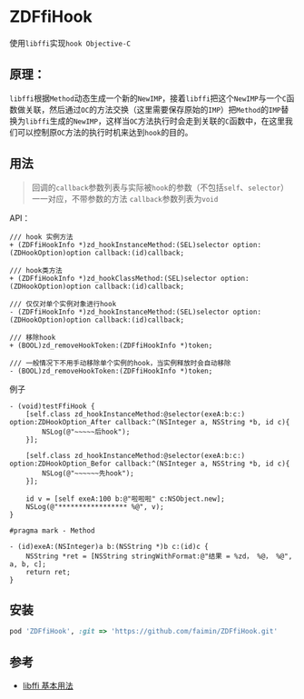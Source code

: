 # ZDFfiHook

使用`libffi`实现`hook Objective-C`


## 原理：

`libffi`根据`Method`动态生成一个新的`NewIMP`，接着`libffi`把这个`NewIMP`与一个`C`函数做关联，然后通过`OC`的方法交换（这里需要保存原始的`IMP`）把`Method`的`IMP`替换为`libffi`生成的`NewIMP`，这样当`OC`方法执行时会走到关联的`C`函数中，在这里我们可以控制原`OC`方法的执行时机来达到`hook`的目的。


## 用法
 
> 回调的`callback`参数列表与实际被`hook`的参数（不包括`self`、`selector`）一一对应，不带参数的方法 `callback`参数列表为`void`



API：

```objc
/// hook 实例方法
+ (ZDFfiHookInfo *)zd_hookInstanceMethod:(SEL)selector option:(ZDHookOption)option callback:(id)callback;

/// hook类方法
+ (ZDFfiHookInfo *)zd_hookClassMethod:(SEL)selector option:(ZDHookOption)option callback:(id)callback;

/// 仅仅对单个实例对象进行hook
- (ZDFfiHookInfo *)zd_hookInstanceMethod:(SEL)selector option:(ZDHookOption)option callback:(id)callback;

/// 移除hook
+ (BOOL)zd_removeHookToken:(ZDFfiHookInfo *)token;

/// 一般情况下不用手动移除单个实例的hook，当实例释放时会自动移除
- (BOOL)zd_removeHookToken:(ZDFfiHookInfo *)token;
```

例子

```objc
- (void)testFfiHook {
    [self.class zd_hookInstanceMethod:@selector(exeA:b:c:) option:ZDHookOption_After callback:^(NSInteger a, NSString *b, id c){
        NSLog(@"~~~~~后hook");
    }];

    [self.class zd_hookInstanceMethod:@selector(exeA:b:c:) option:ZDHookOption_Befor callback:^(NSInteger a, NSString *b, id c){
        NSLog(@"~~~~~~先hook");
    }];

    id v = [self exeA:100 b:@"啦啦啦" c:NSObject.new];
    NSLog(@"***************** %@", v);
}

#pragma mark - Method

- (id)exeA:(NSInteger)a b:(NSString *)b c:(id)c {
    NSString *ret = [NSString stringWithFormat:@"结果 = %zd， %@， %@", a, b, c];
    return ret;
}
```



## 安装

```ruby
pod 'ZDFfiHook', :git => 'https://github.com/faimin/ZDFfiHook.git'
```

## 参考

- [libffi 基本用法](https://github.com/faimin/ZDLibffiDemo)

